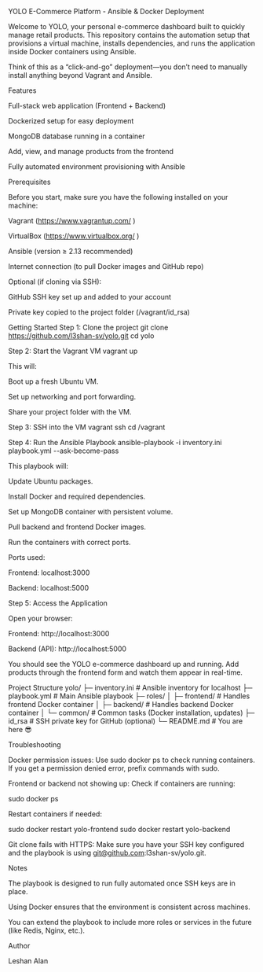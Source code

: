YOLO E-Commerce Platform - Ansible & Docker Deployment

Welcome to YOLO, your personal e-commerce dashboard built to quickly manage retail products. This repository contains the automation setup that provisions a virtual machine, installs dependencies, and runs the application inside Docker containers using Ansible.

Think of this as a “click-and-go” deployment—you don’t need to manually install anything beyond Vagrant and Ansible.

Features

Full-stack web application (Frontend + Backend)

 Dockerized setup for easy deployment

 MongoDB database running in a container

 Add, view, and manage products from the frontend

 Fully automated environment provisioning with Ansible

Prerequisites

Before you start, make sure you have the following installed on your machine:

Vagrant (https://www.vagrantup.com/
)

VirtualBox (https://www.virtualbox.org/
)

Ansible (version ≥ 2.13 recommended)

Internet connection (to pull Docker images and GitHub repo)

Optional (if cloning via SSH):

GitHub SSH key set up and added to your account

Private key copied to the project folder (/vagrant/id_rsa)

Getting Started
Step 1: Clone the project
git clone https://github.com/l3shan-sv/yolo.git
cd yolo

Step 2: Start the Vagrant VM
vagrant up


This will:

Boot up a fresh Ubuntu VM.

Set up networking and port forwarding.

Share your project folder with the VM.

Step 3: SSH into the VM
vagrant ssh
cd /vagrant

Step 4: Run the Ansible Playbook
ansible-playbook -i inventory.ini playbook.yml --ask-become-pass


This playbook will:

Update Ubuntu packages.

Install Docker and required dependencies.

Set up MongoDB container with persistent volume.

Pull backend and frontend Docker images.

Run the containers with correct ports.

Ports used:

Frontend: localhost:3000

Backend: localhost:5000

Step 5: Access the Application

Open your browser:

Frontend: http://localhost:3000

Backend (API): http://localhost:5000

You should see the YOLO e-commerce dashboard up and running. Add products through the frontend form and watch them appear in real-time.

Project Structure
yolo/
├─ inventory.ini         # Ansible inventory for localhost
├─ playbook.yml          # Main Ansible playbook
├─ roles/
│   ├─ frontend/         # Handles frontend Docker container
│   ├─ backend/          # Handles backend Docker container
│   └─ common/           # Common tasks (Docker installation, updates)
├─ id_rsa                # SSH private key for GitHub (optional)
└─ README.md             # You are here 😎

Troubleshooting

Docker permission issues:
Use sudo docker ps to check running containers. If you get a permission denied error, prefix commands with sudo.

Frontend or backend not showing up:
Check if containers are running:

sudo docker ps


Restart containers if needed:

sudo docker restart yolo-frontend
sudo docker restart yolo-backend


Git clone fails with HTTPS:
Make sure you have your SSH key configured and the playbook is using git@github.com:l3shan-sv/yolo.git.

Notes

The playbook is designed to run fully automated once SSH keys are in place.

Using Docker ensures that the environment is consistent across machines.

You can extend the playbook to include more roles or services in the future (like Redis, Nginx, etc.).

Author

Leshan Alan